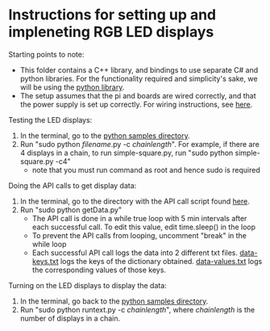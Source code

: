 Instructions for setting up and impleneting RGB LED displays
============================================================

Starting points to note:
- This folder contains a C++ library, and bindings to use separate C# and python libraries. For the functionality required and simplicity's sake, we will be using the [python library](rpi-rgb-led-matrix/bindings/python).
- The setup assumes that the pi and boards are wired correctly, and that the power supply is set up correctly. For wiring instructions, see [here](rpi-rgb-led-matrix/wiring.md).

Testing the LED displays:
1. In the terminal, go to the [python samples directory](rpi-rgb-led-matrix/bindings/python/samples).
2. Run "sudo python _filename_.py -c _chainlength_". For example, if there are 4 displays in a chain, to run simple-square.py, run "sudo python simple-square.py -c4"
   - note that you must run command as root and hence sudo is required

Doing the API calls to get display data:
1. In the terminal, go to the directory with the API call script found [here](rpi-rgb-led-matrix/bindings/python/samples/data-files).
2. Run "sudo python getData.py"
   - The API call is done in a while true loop with 5 min intervals after each successful call. To edit this value, edit time.sleep() in the loop
   - To prevent the API calls from looping, uncomment "break" in the while loop
   - Each successful API call logs the data into 2 different txt files. [data-keys.txt](rpi-rgb-led-matrix/bindings/python/samples/data-files/data-keys.txt) logs the keys of the dictionary obtained. [data-values.txt](rpi-rgb-led-matrix/bindings/python/samples/data-files/data-values.txt) logs the corresponding values of those keys.

Turning on the LED displays to display the data:
1. In the terminal, go back to the [python samples directory](rpi-rgb-led-matrix/bindings/python/samples).
2. Run "sudo python runtext.py -c _chainlength_", where _chainlength_ is the number of displays in a chain.